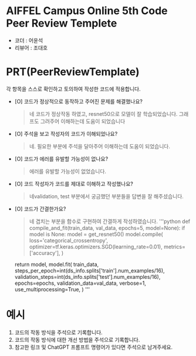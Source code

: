 # AIFFEL Campus Online 5th Code Peer Review Templete
- 코더 : 어윤석
- 리뷰어 : 조대호 


# PRT(PeerReviewTemplate) 
각 항목을 스스로 확인하고 토의하여 작성한 코드에 적용합니다.

- [O] 코드가 정상적으로 동작하고 주어진 문제를 해결했나요?
  > 네 코드가 정상작동 하였고, resnet50으로 모델이 잘 학습되었습니다.
  > 그래프도 그려주어 이해하는데 도움이 되었습니다
- [O] 주석을 보고 작성자의 코드가 이해되었나요?
  > 네. 필요한 부분에 주석을 달아주어 이해하는데 도움이 되었습니다.
- [O] 코드가 에러를 유발할 가능성이 없나요?
  > 에러를 유발할 가능성이 없었습니다.
- [O] 코드 작성자가 코드를 제대로 이해하고 작성했나요?
  > 네validation, test 부분에서  궁금했던 부분들을 답변을 잘 해주셨습니다.
- [O] 코드가 간결한가요?
  > 네 겹치는 부분을 함수로 구현하여 간결하게 작성하였습니다.
'''python
def compile_and_fit(train_data, val_data, epochs=5, model=None):
    if model is None:
        model = get_resnet50()
    model.compile(
        loss='categorical_crossentropy',
        optimizer=tf.keras.optimizers.SGD(learning_rate=0.01),
        metrics=['accuracy'],
    )

    return model, model.fit(
        train_data,
        steps_per_epoch=int(ds_info.splits['train'].num_examples/16),
        validation_steps=int(ds_info.splits['test'].num_examples/16),
        epochs=epochs,
        validation_data=val_data,
        verbose=1,
        use_multiprocessing=True,
    )
'''



# 예시
1. 코드의 작동 방식을 주석으로 기록합니다.
2. 코드의 작동 방식에 대한 개선 방법을 주석으로 기록합니다.
3. 참고한 링크 및 ChatGPT 프롬프트 명령어가 있다면 주석으로 남겨주세요.


